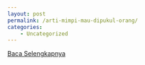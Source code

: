```yaml
---
layout: post
permalink: /arti-mimpi-mau-dipukul-orang/
categories:
    - Uncategorized
---
```


[Baca Selengkapnya](/09)